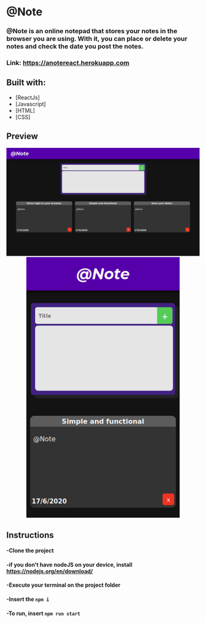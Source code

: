 # @Note

### **@Note** is an online notepad that stores your notes in the browser you are using. With it, you can place or delete your notes and check the date you post the notes.
### Link: https://anotereact.herokuapp.com

## Built with:
- [ReactJs]
- [Javascript]
- [HTML]
- [CSS]

## Preview

<div align="center">
  <img src="src/assets/desktop.png" width="800">
  <img src="src/assets/mobile.png" width="400">
</div>

## Instructions
#### -Clone the project
#### -if you don't have nodeJS on your device, install https://nodejs.org/en/download/
#### -Execute your terminal on the project folder
#### -Insert the `npm i`
#### -To run, insert `npm run start`
